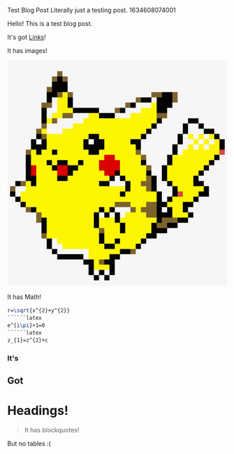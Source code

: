 Test Blog Post
Literally just a testing post.
1634608074001

Hello! This is a test blog post. 

It's got [Links](https://www.youtube.com/watch?v=dQw4w9WgXcQ)!

It has images!

![Pikachu](imgs/pixelartpika.jpg)

It has Math!

```latex
r=\sqrt{x^{2}+y^{2}}
``````latex
e^{i\pi}+1=0
``````latex
z_{1}=z^{2}+c
```

### It's
## Got
# Headings!

 > It has blockquotes!

But no tables :(